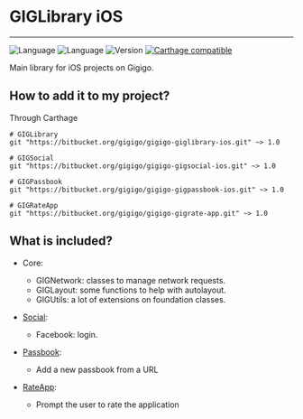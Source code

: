 # GIGLibrary iOS

----

![Language](https://img.shields.io/badge/Language-Objective--C-orange.svg)
![Language](https://img.shields.io/badge/Language-Swift-orange.svg)
![Version](https://img.shields.io/badge/version-1.0-blue.svg)
[![Carthage compatible](https://img.shields.io/badge/Carthage-compatible-4BC51D.svg?style=flat)](https://github.com/Carthage/Carthage)


Main library for iOS projects on Gigigo.


## How to add it to my project?

Through Carthage

```
# GIGLibrary
git "https://bitbucket.org/gigigo/gigigo-giglibrary-ios.git" ~> 1.0

# GIGSocial
git "https://bitbucket.org/gigigo/gigigo-gigsocial-ios.git" ~> 1.0

# GIGPassbook
git "https://bitbucket.org/gigigo/gigigo-gigpassbook-ios.git" ~> 1.0

# GIGRateApp
git "https://bitbucket.org/gigigo/gigigo-gigrate-app.git" ~> 1.0
```


## What is included?

- Core:
	- GIGNetwork: classes to manage network requests.
	- GIGLayout: some functions to help with autolayout.
	- GIGUtils: a lot of extensions on foundation classes.
	
- [Social](https://bitbucket.org/gigigo/gigigo-gigsocial-ios): 
	- Facebook: login.

- [Passbook](https://bitbucket.org/gigigo/gigigo-gigpassbook-ios): 
	- Add a new passbook from a URL

- [RateApp](https://bitbucket.org/gigigo/gigigo-gigrate-app):
	- Prompt the user to rate the application